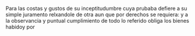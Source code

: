 Para las costas y gustos de su inceptitudumbre cuya prubaba defiere a su simple juramento relxandole de otra aun que por derechos se requiera: y a la observancia y puntual cumplimiento de todo lo referido obliga los bienes habidoy por